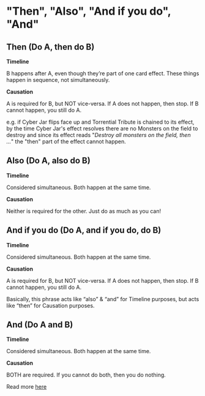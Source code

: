 # "Then", "Also", "And if you do", "And"


## Then (Do A, then do B)

**Timeline**

B happens after A, even though they’re part of one card effect. These things happen in sequence, not simultaneously.

**Causation**

A is required for B, but NOT vice-versa. If A does not happen, then stop. If B cannot happen, you still do A.

e.g. if Cyber Jar flips face up and Torrential Tribute is chained to its effect, by the time Cyber Jar's 
effect resolves there are no Monsters on the field to destroy and since its effect reads "_Destroy all monsters on the field, then ..._"
the "then" part of the effect cannot happen.


## Also (Do A, also do B)

**Timeline** 

Considered simultaneous. Both happen at the same time.

**Causation** 

Neither is required for the other. Just do as much as you can!

## And if you do (Do A, and if you do, do B)

**Timeline**

Considered simultaneous. Both happen at the same time.

**Causation**

A is required for B, but NOT vice-versa. If A does not happen, then stop. If B cannot happen, you still do A.

Basically, this phrase acts like “also” & “and” for Timeline purposes, but acts like “then” for Causation purposes.

## And (Do A and B)

**Timeline**

Considered simultaneous. Both happen at the same time.

**Causation**

BOTH are required. If you cannot do both, then you do nothing.

Read more [here](https://www.yugioh-card.com/eu/play/understanding-card-text/part-7-conjunction-functions/)
